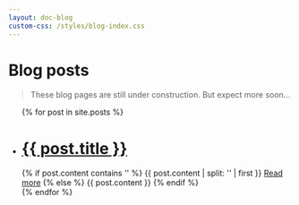 ```yaml
---
layout: doc-blog
custom-css: /styles/blog-index.css
---
```

<h1> Blog posts </h1>

> These blog pages are still under construction.  But expect more soon...

<ul>
  {% for post in site.posts %}
    <li class="blog-item"  >
      <div class="blog-excerpt">
	      <h1><a href="{{ post.url }}">{{ post.title }}</a></h1>
				{% if post.content contains '<!-- more -->' %}
				    {{ post.content | split: '<!-- more -->' | first }}
				    <a href="{{ post.url }}" title="Read more" class="btn btn-default">Read more</a>
				{% else %}
				    {{ post.content }}
				{% endif %}
	    </div>   
    </li>
  {% endfor %}
</ul>

 